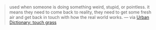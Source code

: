 
> used when someone is doing something weird, stupid, or pointless. it means they need to come back to reality, they need to get some fresh air and get back in touch with how the real world works. — via [Urban Dictionary: touch grass](https://www.urbandictionary.com/define.php?term=touch%20grass)
